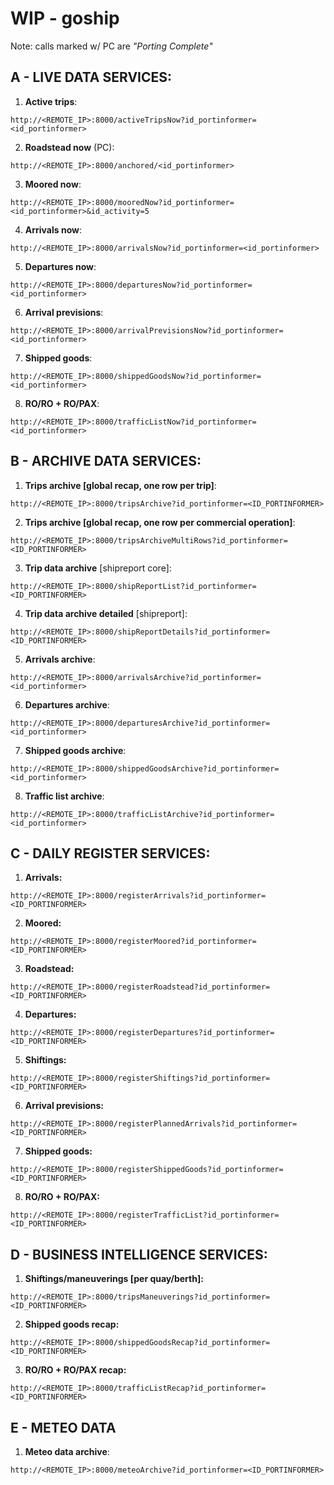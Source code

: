 # WIP - goship

Note: calls marked w/ PC are _"Porting Complete"_

## A - LIVE DATA SERVICES:

1. __Active trips__:
```
http://<REMOTE_IP>:8000/activeTripsNow?id_portinformer=<id_portinformer>
```

2. __Roadstead now__ (PC):
```
http://<REMOTE_IP>:8000/anchored/<id_portinformer>
```

3. __Moored now__:
```
http://<REMOTE_IP>:8000/mooredNow?id_portinformer=<id_portinformer>&id_activity=5
```

4. __Arrivals now__:
```
http://<REMOTE_IP>:8000/arrivalsNow?id_portinformer=<id_portinformer>
```

5. __Departures now__:
```
http://<REMOTE_IP>:8000/departuresNow?id_portinformer=<id_portinformer>
```

6. __Arrival previsions__:
```
http://<REMOTE_IP>:8000/arrivalPrevisionsNow?id_portinformer=<id_portinformer>
```

7. __Shipped goods__:
```
http://<REMOTE_IP>:8000/shippedGoodsNow?id_portinformer=<id_portinformer>
```

8. __RO/RO + RO/PAX__:
```
http://<REMOTE_IP>:8000/trafficListNow?id_portinformer=<id_portinformer>
```

## B - ARCHIVE DATA SERVICES:

1. __Trips archive [global recap, one row per trip]__:
```
http://<REMOTE_IP>:8000/tripsArchive?id_portinformer=<ID_PORTINFORMER>
```
2. __Trips archive [global recap, one row per commercial operation]__:
```
http://<REMOTE_IP>:8000/tripsArchiveMultiRows?id_portinformer=<ID_PORTINFORMER>
```
3. __Trip data archive__ [shipreport core]:
```
http://<REMOTE_IP>:8000/shipReportList?id_portinformer=<ID_PORTINFORMER>
```

4. __Trip data archive detailed__ [shipreport]:
```   
http://<REMOTE_IP>:8000/shipReportDetails?id_portinformer=<ID_PORTINFORMER>
```

5. __Arrivals archive__:
```
http://<REMOTE_IP>:8000/arrivalsArchive?id_portinformer=<id_portinformer>
```

6. __Departures archive__:
```
http://<REMOTE_IP>:8000/departuresArchive?id_portinformer=<id_portinformer>
```
7. __Shipped goods archive__:
```
http://<REMOTE_IP>:8000/shippedGoodsArchive?id_portinformer=<id_portinformer>
```

8. __Traffic list archive__:
```
http://<REMOTE_IP>:8000/trafficListArchive?id_portinformer=<id_portinformer>
```



## C - DAILY REGISTER SERVICES:

1. __Arrivals:__
```
http://<REMOTE_IP>:8000/registerArrivals?id_portinformer=<ID_PORTINFORMER>
```
2. __Moored:__
```
http://<REMOTE_IP>:8000/registerMoored?id_portinformer=<ID_PORTINFORMER>
```
3. __Roadstead:__
```
http://<REMOTE_IP>:8000/registerRoadstead?id_portinformer=<ID_PORTINFORMER>
```

4. __Departures:__
```
http://<REMOTE_IP>:8000/registerDepartures?id_portinformer=<ID_PORTINFORMER>
```

5. __Shiftings:__
```
http://<REMOTE_IP>:8000/registerShiftings?id_portinformer=<ID_PORTINFORMER>
```

6. __Arrival previsions:__
```
http://<REMOTE_IP>:8000/registerPlannedArrivals?id_portinformer=<ID_PORTINFORMER>
```

7. __Shipped goods:__
```
http://<REMOTE_IP>:8000/registerShippedGoods?id_portinformer=<ID_PORTINFORMER>
```

8. __RO/RO + RO/PAX:__
```
http://<REMOTE_IP>:8000/registerTrafficList?id_portinformer=<ID_PORTINFORMER>
```

## D - BUSINESS INTELLIGENCE SERVICES: ##

1. __Shiftings/maneuverings [per quay/berth]:__
```
http://<REMOTE_IP>:8000/tripsManeuverings?id_portinformer=<ID_PORTINFORMER>
```

2. __Shipped goods recap:__
```
http://<REMOTE_IP>:8000/shippedGoodsRecap?id_portinformer=<ID_PORTINFORMER>
```

3. __RO/RO + RO/PAX recap:__
```
http://<REMOTE_IP>:8000/trafficListRecap?id_portinformer=<ID_PORTINFORMER>
```

## E - METEO DATA ##
1. __Meteo data archive__:
```
http://<REMOTE_IP>:8000/meteoArchive?id_portinformer=<ID_PORTINFORMER>
```



